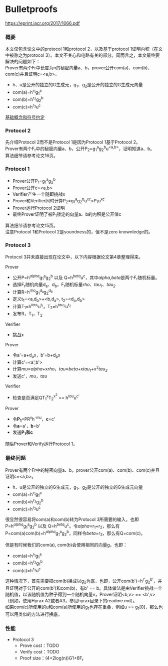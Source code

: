 # Bulletproofs

https://eprint.iacr.org/2017/1066.pdf


### 概要
本文仅包含论文中的protocol 1和protocol 2，以及基于protocol 1证明内积（在文中被称之为protocol 3）。本文不关心和电路有关的部分。简而言之，本文最终要解决的问题如下：  
Prover有两个Fr中长度为n的秘密向量a、b，prover公开com(a)、com(b)、com(c)并且证明c=<a,b>。  
- h、u是公开的独立的G生成元，g<sub>1</sub>、g<sub>2</sub>是公开的独立的G生成元向量
- com(a)=h<sup>r<sub>1</sub></sup>g<sub>1</sub><sup>a</sup>
- com(b)=h<sup>r<sub>2</sub></sup>g<sub>2</sub><sup>b</sup>
- com(c)=h<sup>r<sub>3</sub></sup>u<sup>c</sup>  

[基础概念和符号约定](../ecc/readme.md)

### Protocol 2
先介绍Protocol 2而不是Protocol 1是因为Protocol 1基于Protocol 2。  
Prover有两个F<sub>r</sub>中的秘密向量a、b，公开P<sub>2</sub>=g<sub>1</sub><sup>a</sup>g<sub>2</sub><sup>b</sup>u<sup><a,b></sup>，证明知道a、b。  
算法细节请参考论文16页。  

### Protocol 1
- Prover公开P<sub>1</sub>=g<sub>1</sub><sup>a</sup>g<sub>2</sub><sup>b</sup>
- Prover公开c=<a,b>
- Verifier产生一个随即挑战x
- Prover和Verifier同时计算P<sub>2</sub>=g<sub>1</sub><sup>a</sup>g<sub>2</sub><sup>b</sup>u<sup>xc</sup>=P<sub>1</sub>u<sup>xc</sup>
- Prover运行Protocol 2证明
- 最终Prover证明了被P<sub>1</sub>锁定的向量a、b的内积是公开值c

算法细节请参考论文15页。   
注意Protocol 1和Protocol 2是soundness的，但不是zero knownledge的。

### Protocol 3
Protocol 3并未直接出现在论文中，以下内容根据论文第4章整理得来。  

Prover  
- 公开P=h<sup>*alpha*</sup>g<sub>1</sub><sup>a</sup>g<sub>2</sub><sup>b</sup> 以及 Q=h<sup>*beta*</sup>u<sup>c</sup>，其中*alpha*,*beta*是两个F<sub>r</sub>随机标量。  
- 选择F<sub>r</sub>随机向量d<sub>a</sub>、d<sub>b</sub>，F<sub>r</sub>随机标量*rho*、*tau<sub>1</sub>*、*tau<sub>2</sub>*
- 计算R=h<sup>*rho*</sup>g<sub>1</sub><sup>d<sub>a</sub></sup>g<sub>2</sub><sup>d<sub>b</sub></sup>
- 定义t<sub>1</sub>=<a,d<sub>b</sub>>+<b,d<sub>a</sub>>, t<sub>2</sub>=<d<sub>a</sub>,d<sub>b</sub>>
- 计算T<sub>1</sub>=h<sup>*tau<sub>1</sub>*</sup>u<sup>t<sub>1</sub></sup>，T<sub>2</sub>=h<sup>*tau<sub>2</sub>*</sup>u<sup>t<sub>2</sub></sup>
- 发布R，T<sub>1</sub>，T<sub>2</sub>

Verifier
- 挑战x

Prover
- 令a'=a+d<sub>a</sub>x，b'=b+d<sub>b</sub>x
- 计算c'=<a',b'>
- 计算*mu*=*alpha*+x*rho*，*tau*=*beta*+x*tau<sub>1</sub>*+x<sup>2</sup>*tau<sub>2</sub>*
- 发送c'，*mu*，*tau*

Verifier
- 检查是否满足QT<sub>1</sub><sup>x</sup>T<sub>2</sub><sup>x<sup>2</sup></sup> == h<sup>*tau*</sup>u<sup>c'</sup>

Prover
- 令**P<sub>1</sub>**=PR<sup>x</sup>h<sup>*-mu*</sup>，**c**=c'
- 令**a**=a'，**b**=b'
- 发送**P<sub>1</sub>**和**c**

随后Prover和Verify运行Protocol 1。  

### 最终问题
Prover有两个Fr中的秘密向量a、b，prover公开com(a)、com(b)、com(c)并且证明c=<a,b>。  
- h、u是公开的独立的G生成元，g<sub>1</sub>、g<sub>2</sub>是公开的独立的G生成元向量
- com(a)=h<sup>r<sub>1</sub></sup>g<sub>1</sub><sup>a</sup>
- com(b)=h<sup>r<sub>2</sub></sup>g<sub>2</sub><sup>b</sup>
- com(c)=h<sup>r<sub>3</sub></sup>u<sup>c</sup>  

很显然很容易将com(a)和com(b)转为Protocol 3所需要的输入，也即P=h<sup>*alpha*</sup>g<sub>1</sub><sup>a</sup>g<sub>2</sub><sup>b</sup> 以及 Q=h<sup>*beta*</sup>u<sup>c</sup>。令*alpha*=r<sub>1</sub>+r<sub>2</sub>，那么有P=com(a)com(b)=h<sup>*alpha*</sup>g<sub>1</sub><sup>a</sup>g<sub>2</sub><sup>b</sup>，同样令*beta*=r<sub>3</sub>，那么有Q=com(c)。  

但是有时候我们的com(a), com(b)会使用相同的向量g，也即：
- com(a)=h<sup>r<sub>1</sub></sup>g<sub>1</sub><sup>a</sup>
- com(b)=h<sup>r<sub>2</sub></sup>g<sub>1</sub><sup>b</sup>
- com(c)=h<sup>r<sub>3</sub></sup>u<sup>c</sup>  

这种情况下，首先需要把com(b)换成以g<sub>2</sub>为底，也即，公开com(b')=h<sup>r'</sup>g<sub>2</sub><sup>b'</sup>，并且证明对于公开的com(b')和com(b)，有b' == b。具体做法是由Verifier挑战一个随机值，以该随机值为种子得到一个随机向量v，Prover证明<b,v> == <b',v>（例如，使用Hyrax A2或者A3，参见hyrax目录下的readme.md）。  
如果com(c)所使用的u和com(a)所使用的g<sub>1</sub>也存在重叠，例如u == g<sub>1</sub>[0]，那么也可以用类似的方法进行换底。

### 性能
- Protocol 3
  - Prove cost：TODO
  - Verify cost：TODO
  - Proof size：(4+2log(n))G1+6F<sub>r</sub>
